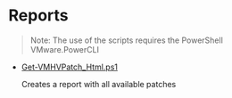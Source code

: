 # Reports

> Note: The use of the scripts requires the PowerShell VMware.PowerCLI

+ [Get-VMHVPatch_Html.ps1](./Get-VMHVPatch_Html.ps1)

  Creates a report with all available patches